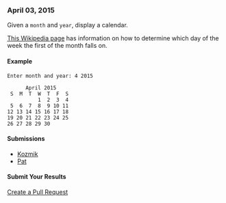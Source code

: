 ### April 03, 2015

Given a `month` and `year`, display a calendar.

[This Wikipedia page](http://en.wikipedia.org/wiki/Determination_of_the_day_of_the_week)
has information on how to determine which day of the week the first of the month
falls on.

#### Example

```
Enter month and year: 4 2015

      April 2015
 S  M  T  W  T  F  S
          1  2  3  4
 5  6  7  8  9 10 11
12 13 14 15 16 17 18
19 20 21 22 23 24 25
26 27 28 29 30
```

#### Submissions
  * [Kozmik](https://github.com/AICSC/Coding-Challenges/tree/master/2015/04-03/Kozmik)
  * [Pat](https://github.com/AICSC/Coding-Challenges/tree/master/2015/04-03/Pat)

#### Submit Your Results
[Create a Pull Request](https://github.com/AICSC/Coding-Challenges/new/master/2015/04-03/)
